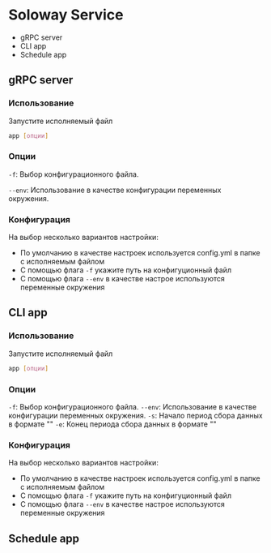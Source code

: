 # Soloway Service
- gRPC server
- CLI app
- Schedule app



## gRPC server

### Использование

Запустите исполняемый файл

```bash
app [опции]
```

### Опции

`-f`: Выбор конфигурационного файла.

`--env`: Использование в качестве конфигурации переменных окружения.

### Конфигурация

На выбор несколько вариантов настройки:
* По умолчанию в качестве настроек используется config.yml в папке с исполняемым файлом
* С помощью флага `-f` укажите путь на конфигуционный файл
* С помощью флага `--env` в качестве настрое используются переменные окружения

## CLI app

### Использование

Запустите исполняемый файл

```bash
app [опции]
```

### Опции

`-f`: Выбор конфигурационного файла.
`--env`: Использование в качестве конфигурации переменных окружения.
`-s`: Начало период сбора данных в формате ""
`-e`: Конец периода сбора данных в формате ""


### Конфигурация

На выбор несколько вариантов настройки:
* По умолчанию в качестве настроек используется config.yml в папке с исполняемым файлом
* С помощью флага `-f` укажите путь на конфигуционный файл
* С помощью флага `--env` в качестве настрое используются переменные окружения


## Schedule app
